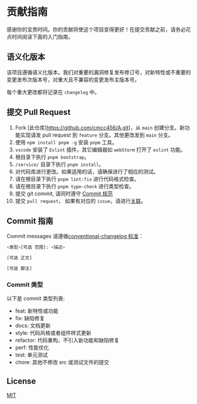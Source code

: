 # 贡献指南
感谢你的宝贵时间。你的贡献将使这个项目变得更好！在提交贡献之前，请务必花点时间阅读下面的入门指南。

## 语义化版本
该项目遵循语义化版本。我们对重要的漏洞修复发布修订号，对新特性或不重要的变更发布次版本号，对重大且不兼容的变更发布主版本号。

每个重大更改都将记录在 `changelog` 中。

## 提交 Pull Request
1. Fork [此仓库]https://github.com/cmcc456/A.git)，从 `main` 创建分支。新功能实现请发 pull request 到 `feature` 分支。其他更改发到 `main` 分支。
2. 使用 `npm install pnpm -g` 安装 `pnpm` 工具。
3. `vscode` 安装了 `Eslint` 插件，其它编辑器如 `webStorm` 打开了 `eslint` 功能。
4. 根目录下执行 `pnpm bootstrap`。
5. `/service/` 目录下执行 `pnpm install`。
6. 对代码库进行更改。如果适用的话，请确保进行了相应的测试。
7. 请在根目录下执行 `pnpm lint:fix` 进行代码格式检查。
8. 请在根目录下执行 `pnpm type-check` 进行类型检查。
9. 提交 git commit, 请同时遵守 [Commit 规范](#commit-指南)
10. 提交 `pull request`， 如果有对应的 `issue`，请进行[关联](https://docs.github.com/en/issues/tracking-your-work-with-issues/linking-a-pull-request-to-an-issue#linking-a-pull-request-to-an-issue-using-a-keyword)。

## Commit 指南

Commit messages 请遵循[conventional-changelog 标准](https://www.conventionalcommits.org/en/v1.0.0/)：

```bash
<类型>[可选 范围]: <描述>

[可选 正文]

[可选 脚注]
```

### Commit 类型

以下是 commit 类型列表:

- feat: 新特性或功能
- fix: 缺陷修复
- docs: 文档更新
- style: 代码风格或者组件样式更新
- refactor: 代码重构，不引入新功能和缺陷修复
- perf: 性能优化
- test: 单元测试
- chore: 其他不修改 src 或测试文件的提交


## License

[MIT](./license)
